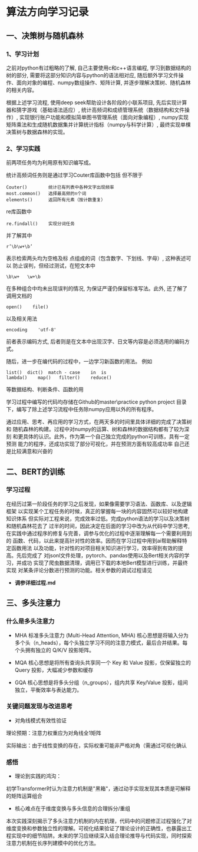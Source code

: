# 算法方向学习记录
## 一、决策树与随机森林
### 1、学习计划
之前对python有过粗略的了解,
自己主要使用c和c++语言编程,
学习到数据结构的树的部分,
需要将这部分知识内容与python的语法相对应,
随后额外学习文件操作、面向对象的编程、numpy数组操作、矩阵计算,
并逐步理解决策树、随机森林的相关内容。

根据上述学习流程,
使用deep seek帮助设计各阶段的小联系项目,
先后实现计算器和猜字游戏（基础语法适应）,
统计高频词和成绩管理系统（数据结构和文件操作）,
实现银行账户功能和模拟简单图书管理系统（面向对象编程）,
numpy实现矩阵乘法和生成随机数据集并计算统计指标（numpy与科学计算）,
最终实现单棵决策树与数据森林的实现。

### 2、学习实践

前两项任务均为利用原有知识编写成。

统计高频词任务则是通过学习Couter库函数中包括
但不限于
```
Couter()        统计已有列表中各种文字出现频率
most.common()   选择最高频的n个词
elements()      返回所有元素（按计数重复）
```
re库函数中
```
re.findall()    实现分词任务
```
并了解其中
```
r’\b\w+\b’
```
表示检索两头均为空格及标
点组成的词（包含数字、下划线、字母）, 这种表述可以
防止误判，但经过测试，在短文本中
```
\b\w+   \w+\b
```
在多种组合中均未出现误判的情况,
为保证严谨仍保留标准写法。此外,
还了解了调用文档的
```
open()    file()
```
以及相关用法
```
encoding    'utf-8'
```
前者表示编码方式,
后者则是在文本中出现汉字、日文等内容是必须选用的编码方式。

随后，进一步在编代码的过程中，一边学习新函数的用法。
例如
```
list()  dict()  match - case    in  is
lambda()    map()   filter()    reduce()
```
等数据结构、判断条件、函数的用

学习过程中编写的代码均存储在Github的master\practice python project
目录下，编写了除上述学习流程中任务除numpy应用以外的所有程序。

通过应用、思考、再应用的学习方式，在两天多的时间里具体详细的完成了决策树和
随机森林的构建。过程中对numpy的运算、树和森林的数据结构都有了较为深刻
和更具体的认识。此外，作为第一个自己独立完成的python可训练，具有一定预测
能力的程序，还成功实现了部分可视化，并在预测方面有较高成功率
自己还是比较满意和兴奋的
## 二、BERT的训练
### 学习过程
在经历过第一阶段任务的学习之后发现，如果像需要学习语法、函数库、以及逻辑框架
以实现某个工程任务的时候，真正的掌握每一块的内容固然可以较好地构建知识体系
但实际对工程来说，完成效率过低。完成python语法的学习以及决策树和随机森林花去了
过半的时间，因此决定在后面的学习中改为从代码中学习思考,
在实践中通过程序的修复与完善，调参与优化的过程中逐渐理解每一个需要利用到的
函数、代码，以此来提高针对性的效率。因而在学习过程中用到ai帮助解释特定函数用法
以及功能，针对性的对项目相关知识进行学习，效率得到有效的提高。先后完成了
对jsonl文件处理，pytorch、pandas使用以及Bert相关内容的学习，并成功
实现了爬虫数据清理，调用已下载的本地Bert模型进行训练，并最终实现
对某条评论分数进行预测的功能。相关参数的调试过程请见

 - **调参详细过程.md**

## 三、多头注意力
### 什么是多头注意力
- MHA
标准多头注意力 (Multi-Head Attention, MHA)
核心思想是将输入分为多个头（n_heads），每个头独立学习不同的注意力模式，最后合并结果。每个头拥有独立的 Q/K/V 投影矩阵。


- MQA
核心思想是将所有查询头共享同一个 Key 和 Value 投影，仅保留独立的 Query 投影，大幅减少参数和缓存


- GQA
核心思想是将多头分组（n_groups），组内共享 Key/Value 投影，组间独立，平衡效率与表达能力。
### 关键问题发现与改进思考

- 对角线模式有效性验证

理论预期：注意力权重应为对角线全1矩阵

实际输出：由于线性变换的存在，实际权重可能非严格对角（需通过可视化确认

### 感悟

- 理论到实践的鸿沟：

初学Transformer时认为注意力机制是"黑箱"，通过动手实现发现其本质是可解释的矩阵运算组合

- 核心难点在于维度变换与多头信息的合理拆分/重组

本次实践深刻揭示了多头注意力机制的内在机理，代码中的问题修正过程强化了对维度变换和参数独立性的理解。可视化结果验证了理论设计的正确性，也暴露出工程实现中的细节陷阱。未来的学习应继续深入结合理论推导与代码实现，同时探索注意力机制在长序列建模中的优化方法。




